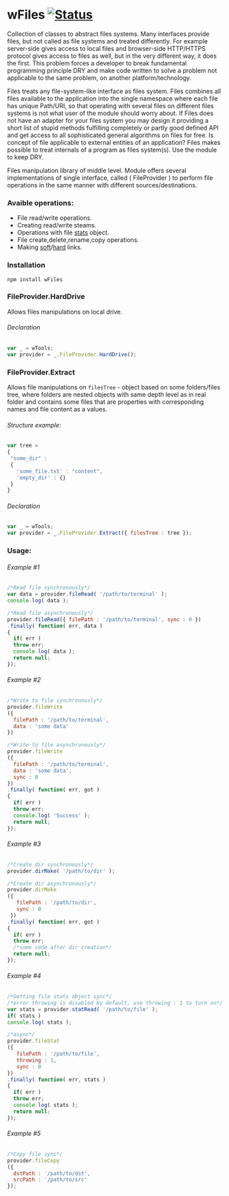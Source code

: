 # wFiles [![Status](https://github.com/Wandalen/wFiles/workflows/Test/badge.svg)](https://github.com/Wandalen/wFiles/actions?query=workflow%3ATest)

Collection of classes to abstract files systems. Many interfaces provide files, but not called as file systems and treated differently. For example server-side gives access to local files and browser-side HTTP/HTTPS protocol gives access to files as well, but in the very different way, it does the first. This problem forces a developer to break fundamental programming principle DRY and make code written to solve a problem not applicable to the same problem, on another platform/technology.

Files treats any file-system-like interface as files system. Files combines all files available to the application into the single namespace where each file has unique Path/URI, so that operating with several files on different files systems is not what user of the module should worry about. If Files does not have an adapter for your files system you may design it providing a short list of stupid methods fulfilling completely or partly good defined API and get access to all sophisticated general algorithms on files for free. Is concept of file applicable to external entities of an application? Files makes possible to treat internals of a program as files system(s). Use the module to keep DRY.

Files manipulation library of middle level. Module offers several implementations  of single interface, called ( FileProvider ) to perform file operations in the same manner with different sources/destinations.

### Avaible operations:
* File read/write operations.
* Creating read/write steams.
* Operations with file [stats](https://nodejs.org/api/fs.html#fs_class_fs_stats) object.
* File create,delete,rename,copy operations.
* Making [soft](https://en.wikipedia.org/wiki/Symbolic_link)/[hard](https://en.wikipedia.org/wiki/Hard_link) links.

### Installation
```terminal
npm install wFiles
```

### FileProvider.HardDrive
Allows files manipulations on local drive.

###### Declaration
```javascript
var _ = wTools;
var provider = _.FileProvider.HardDrive();
```

### FileProvider.Extract
Allows file manipulations on `filesTree` - object based on some folders/files tree, where folders are nested objects with same depth level as in real folder and contains some files that are properties with corresponding names and file content as a values.

###### Structure example:
```javascript
var tree =
{
 "some_dir" :
 {
   'some_file.txt' : "content",
   'empty_dir' : {}
 }
}
```
###### Declaration
```javascript
var _ = wTools;
var provider = _.FileProvider.Extract({ filesTree : tree });
```
<!-- ###### FileProvider.Url desc here -->
### Usage:

###### Example #1
```javascript
/*Read file synchronously*/
var data = provider.fileRead( '/path/to/terminal' );
console.log( data );

/*Read file asynchronously*/
provider.fileRead({ filePath : '/path/to/terminal', sync : 0 })
.finally( function( err, data )
{
  if( err )
  throw err;
  console.log( data );
  return null;
});
```
###### Example #2
```javascript
/*Write to file synchronously*/
provider.fileWrite
({
  filePath : '/path/to/terminal',
  data : 'some data'
})

/*Write to file asynchronously*/
provider.fileWrite
({
  filePath : '/path/to/terminal',
  data : 'some data',
  sync : 0
})
.finally( function( err, got )
{
  if( err )
  throw err;
  console.log( 'Success' );
  return null;
});
```
###### Example #3
```javascript
/*Create dir synchronously*/
provider.dirMake( '/path/to/dir' );

/*Create dir asynchronously*/
provider.dirMake
({
   filePath : '/path/to/dir',
   sync : 0
 })
.finally( function( err, got )
{
  if( err )
  throw err;
  /*some code after dir creation*/
  return null;
});
```
###### Example #4
```javascript
/*Getting file stats object sync*/
/*error throwing is disabled by default, use throwing : 1 to turn on*/
var stats = provider.statRead( '/path/to/file' );
if( stats )
console.log( stats );

/*async*/
provider.fileStat
({
   filePath : '/path/to/file',
   throwing : 1,
   sync : 0
})
.finally( function( err, stats )
{
  if( err )
  throw err;
  console.log( stats );
  return null;
});
```
###### Example #5
```javascript
/*Copy file sync*/
provider.fileCopy
({
  dstPath : '/path/to/dst',
  srcPath : '/path/to/src'
});

```


<!-- # Methods -> later
If sync option is avaible - method supports sync/async modes. Use `true` for synchronous and `false` for async. In asynchronous mode [wConsequence]( https://github.com/Wandalen/wConsequence ) object is returned.
* ##### fileReadAct - returns file content in specified `encoding`.
>  - sync  { Boolean } - sync/async mode switch, default = false;
>  - filePath { String } - path to target file;
>  - encoding { String } - sets encoding, default = 'utf8'.
* ##### createReadStreamAct - creates readable stream for file specified by `filePath`.
>  - sync  { Boolean } - sync/async mode switch, default = false;
>  - filePath { String } - path to target file; -->







